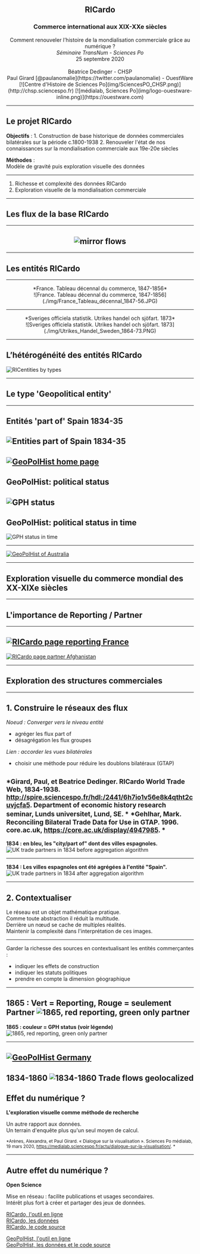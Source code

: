 <h2 style="margin-bottom:0px !important"><center>RICardo</center></h2>
<h3 ><center>Commerce international aux XIX-XXe siècles
</center></h3>
<center>Comment renouveler l’histoire de la mondialisation commerciale
grâce au numérique ? <br> <i>Séminaire TransNum - Sciences Po</i><br>25 septembre 2020</center>
<br>
<center>
Béatrice Dedinger - CHSP<br>
Paul Girard [@paulanomalie](https://twitter.com/paulanomalie) - OuestWare<br>
</center>

<center style="display:flex; justify-content:center;align-items:center">
[![Centre d'Histoire de Sciences Po](img/SciencesPO_CHSP.png)<!-- .element: style="height: 80px;"-->](http://chsp.sciencespo.fr)
[![médialab, Sciences Po](img/logo-ouestware-inline.png)<!-- .element: style="height: 50px;"-->](https://ouestware.com)
</center>

---

## Le projet RICardo

**Objectifs** :
1. Construction de base historique de données commerciales bilatérales sur la période c.1800-1938
2. Renouveler l'état de nos connaissances sur la mondialisation commerciale aux 19e-20e siècles

**Méthodes** :  
Modèle de gravité puis exploration visuelle des données

---
1. Richesse et complexité des données RICardo
2. Exploration visuelle de la mondialisation commerciale 
---
## Les flux de la base RICardo
---
## <center>![mirror flows](./img/1834_1860_world_trade_flows.png)<!-- .element: style="margin:0" --></center>


---
## Les entités RICardo

---
<center>*France. Tableau décennal du commerce, 1847-1856*</center>
<center>![France. Tableau décennal du commerce, 1847-1856](./img/France_Tableau_décennal_1847-56.JPG)<!-- .element: style="width:200%;" --></center>

---

<center>*Sveriges officiela statistik. Utrikes handel och sjöfart. 1873*</center>
<center>![Sveriges officiela statistik. Utrikes handel och sjöfart. 1873](./img/Utrikes_Handel_Sweden_1864-73.PNG)<!-- .element: style="" --></center>


---
## **L’hétérogénéité des entités RICardo**
![RICentities by types](./img/RICentities_types.png)

---

## Le type 'Geopolitical entity'

---
## Entités 'part of' Spain 1834-35
![Entities part of Spain 1834-35](./img/Spain_partof_1834-35.PNG)
---
[![GeoPolHist home page](./img/GeoPolHist_home.png)](https://medialab.github.io/GeoPolHist)
---
## GeoPolHist: political status
![GPH status](./img/GPH_status_data_table.png)
---
## GeoPolHist: political status in time
![GPH status in time](./img/GPH_status_in_time_data_table.png)

---
[![GeoPolHist of Australia](./img/GeoPolHist_Australia.png)<!-- .element: style="margin-top:-50px" -->](https://medialab.github.io/GeoPolHist/#/GeoPolHist/country/900)

---
## Exploration visuelle du commerce mondial des XX-XIXe siècles
---

## L'importance de Reporting / Partner 
---
[![RICardo page reporting France](./img/RICardo_reporting_france.png)](http://ricardo.medialab.sciencespo.fr/#!/reporting/France)
---
[![RICardo page partner Afghanistan](./img/RICardo_partner_afghanistan.png)](http://ricardo.medialab.sciencespo.fr/#!/partner/afghanistan)

---
## Exploration des structures commerciales

---

## 1. Construire le réseaux des flux

*Noeud : Converger vers le niveau entité*
- agréger les flux part of 
- désagrégation les flux groupes

*Lien : accorder les vues bilatérales*
- choisir une méthode pour réduire les doublons bilatéraux (GTAP)

<small>*Girard, Paul, et Beatrice Dedinger. RICardo World Trade Web, 1834-1938. http://spire.sciencespo.fr/hdl:/2441/6h7io1v56e8k4qtht2cuvjcfa5. Department of economic history research seminar, Lunds universitet, Lund, SE.
*</small>
<small>*Gehlhar, Mark. Reconciling Bilateral Trade Data for Use in GTAP. 1996. core.ac.uk, https://core.ac.uk/display/4947985.
*</small>
---

**1834 : en bleu, les "city/part of" dont des villes espagnoles.**
![UK trade partners in 1834 before aggregation algorithm](./img/1834_UK_partners_before_agg_algo.png)

---
**1834 : Les villes espagnoles ont été agrégées à l'entité "Spain".**
![UK trade partners in 1834 after aggregation algorithm](./img/1834_UK_partners_after_agg_algo.png)

---
## 2. Contextualiser

Le réseau est un objet mathématique pratique.  
Comme toute abstraction il réduit la multitude.  
Derrière un nœud se cache de multiples réalités.  
Maintenir la complexité dans l'interprétation de ces images.

---

Garder la richesse des sources en contextualisant les entités commerçantes :
- indiquer les effets de construction
- indiquer les statuts politiques 
- prendre en compte la dimension géographique

---
**1865 : Vert = Reporting, Rouge = seulement Partner**
![1865, red reporting, green only partner](./img/1865_after_algo_Reporting_Partner.png)
---
**1865 : couleur = GPH status (voir légende)**
![1865, red reporting, green only partner](./img/1865_after_algo_GPH_status.png)

---
[![GeoPolHist Germany](./img/GPH_germany.png)](https://medialab.github.io/GeoPolHist/#/GeoPolHist/country/255)
---
**1834-1860**
![1834-1860 Trade flows geolocalized](./img/1834_1860_world_trade_flows.png)
---
## Effet du numérique ? 

**L'exploration visuelle comme méthode de recherche**

Un autre rapport aux données.  
Un terrain d'enquête plus qu'un seul moyen de calcul.  

<small>*Arènes, Alexandra, et Paul Girard. « Dialogue sur la visualisation ». Sciences Po médialab, 19 mars 2020, https://medialab.sciencespo.fr/actu/dialogue-sur-la-visualisation/.
*</small>

---

## Autre effet du numérique ?

**Open Science**

Mise en réseau : facilite publications et usages secondaires.  
Intérêt plus fort à créer et partager des jeux de données.

[RICardo, l'outil en ligne](http://ricardo.medialab.sciences-po.fr)  
[RICardo, les données](http://github.com/medialab/ricardo_data)  
[RICardo, le code source](http://github.com/medialab/ricardo)  


[GeoPolHist, l'outil en ligne](http://medialab.github.com/GeoPolHist)  
[GeoPolHist, les données et le code source](http://github.com/medialab/GeoPolHist)  



<!-- <section data-background-image="./img/network_1878.png">
</section> -->

